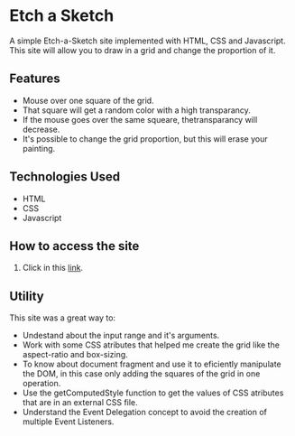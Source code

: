 # Etch a Sketch

A simple Etch-a-Sketch site implemented with HTML, CSS and Javascript. This site will allow you to draw in a grid and change the proportion of it.

## Features

- Mouse over one square of the grid.
- That square will get a random color with a high transparancy.
- If the mouse goes over the same squeare, thetransparancy will decrease.
- It's possible to change the grid proportion, but this will erase your painting.

## Technologies Used

- HTML
- CSS
- Javascript

## How to access the site

1. Click in this [link](https://z-skar.github.io/TOP/foundations/etch-a-sketch/).

## Utility

This site was a great way to:
- Undestand about the input range and it's arguments.
- Work with some CSS atributes that helped me create the grid like the aspect-ratio and box-sizing.
- To know about document fragment and use it to eficiently manipulate the DOM, in this case only adding the squares of the grid in one operation.
- Use the getComputedStyle function to get the values of CSS atributes that are in an external CSS file.
- Understand the Event Delegation concept to avoid the creation of multiple Event Listeners.